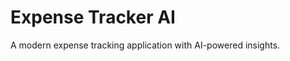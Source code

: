 # Expense Tracker AI

A modern expense tracking application with AI-powered insights.

<!-- Force rebuild for Vercel deployment -->
